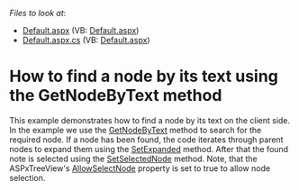 <!-- default file list -->
*Files to look at*:

* [Default.aspx](./CS/WebSite/Default.aspx) (VB: [Default.aspx](./VB/WebSite/Default.aspx))
* [Default.aspx.cs](./CS/WebSite/Default.aspx.cs) (VB: [Default.aspx](./VB/WebSite/Default.aspx))
<!-- default file list end -->
# How to find a node by its text using the GetNodeByText method


<p>This example demonstrates how to find a node by its text on the client side.<br />
In the example we use the <a href="http://documentation.devexpress.com/#AspNet/DevExpressWebASPxTreeViewScriptsASPxClientTreeView_GetNodeByTexttopic"><u>GetNodeByText</u></a> method to search for the required node. If a node has been found, the code iterates through parent nodes to expand them using the <a href="http://documentation.devexpress.com/#AspNet/DevExpressWebASPxTreeViewScriptsASPxClientTreeViewNode_SetExpandedtopic"><u>SetExpanded</u></a> method. After that the found note is selected using the <a href="http://documentation.devexpress.com/#AspNet/DevExpressWebASPxTreeViewScriptsASPxClientTreeView_SetSelectedNodetopic"><u>SetSelectedNode</u></a> method. Note, that the ASPxTreeView's <a href="http://documentation.devexpress.com/#AspNet/DevExpressWebASPxTreeViewASPxTreeView_AllowSelectNodetopic"><u>AllowSelectNode</u></a> property is set to true to allow node selection.</p>

<br/>


